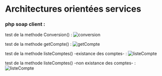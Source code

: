 # Architectures orientées services

### php soap client  :

test de la methode Conversion() :
![ conversion](conver.PNG "conversion")

test de la methode getCompte() :
![ getCompte](getcmp.PNG "getCompte")

test de la methode listeComptes() -existance des comptes- :
![ listeCompte](all.PNG "listeCompte")

test de la methode listeComptes() -non existance des comptes- :
![ listeCompte](nocmpt.PNG "listeCompte")

